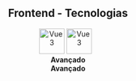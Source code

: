 <h2 style="text-align: center;">
    Frontend - Tecnologias
</h2>
<div style="display: flex; align-items: center; justify-content: center; text-align: center;">
    <span>
        <div style="margin-right: 10px;">
            <img 
                src="https://cdn1.iconfinder.com/data/icons/programing-development-7/24/html_html5_web_programing_developer-512.png"
                alt="Vue3" 
                style="width: 50px; height: 50px;"
            >
            <img 
                src="https://cdn1.iconfinder.com/data/icons/programing-development-7/24/html_html5_web_programing_developer-512.png"
                alt="Vue3" 
                style="width: 50px; height: 50px;"
            >
        </div>
        <div>
            <h4 style="margin: 0;">
                Avançado
            </h4>
        </div>
        <div>
            <h4 style="margin: 0;">
                Avançado
            </h4>
        </div>
    </span>
</div>
